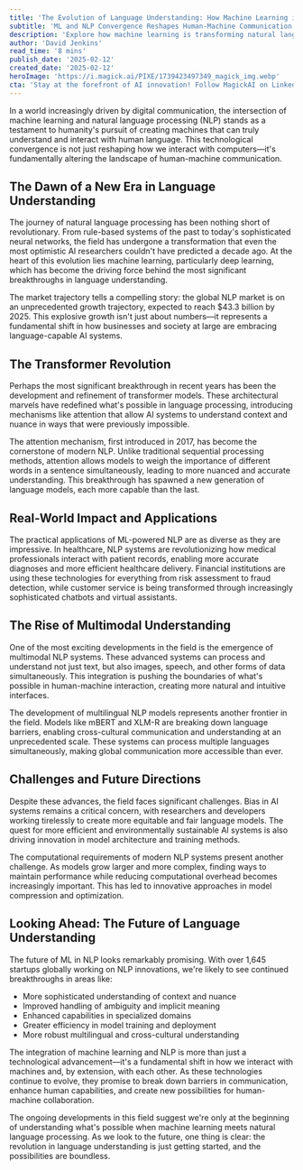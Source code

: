 ```yaml
---
title: 'The Evolution of Language Understanding: How Machine Learning is Revolutionizing Natural Language Processing'
subtitle: 'ML and NLP Convergence Reshapes Human-Machine Communication'
description: 'Explore how machine learning is transforming natural language processing, from the rise of transformer models to multimodal systems. Discover the market growth, real-world applications, and future challenges in this rapidly evolving field that\'s reshaping human-machine communication.'
author: 'David Jenkins'
read_time: '8 mins'
publish_date: '2025-02-12'
created_date: '2025-02-12'
heroImage: 'https://i.magick.ai/PIXE/1739423497349_magick_img.webp'
cta: 'Stay at the forefront of AI innovation! Follow MagickAI on LinkedIn for the latest insights and developments in machine learning and natural language processing.'
---
```


In a world increasingly driven by digital communication, the intersection of machine learning and natural language processing (NLP) stands as a testament to humanity's pursuit of creating machines that can truly understand and interact with human language. This technological convergence is not just reshaping how we interact with computers—it's fundamentally altering the landscape of human-machine communication.

## The Dawn of a New Era in Language Understanding

The journey of natural language processing has been nothing short of revolutionary. From rule-based systems of the past to today's sophisticated neural networks, the field has undergone a transformation that even the most optimistic AI researchers couldn't have predicted a decade ago. At the heart of this evolution lies machine learning, particularly deep learning, which has become the driving force behind the most significant breakthroughs in language understanding.

The market trajectory tells a compelling story: the global NLP market is on an unprecedented growth trajectory, expected to reach $43.3 billion by 2025. This explosive growth isn't just about numbers—it represents a fundamental shift in how businesses and society at large are embracing language-capable AI systems.

## The Transformer Revolution

Perhaps the most significant breakthrough in recent years has been the development and refinement of transformer models. These architectural marvels have redefined what's possible in language processing, introducing mechanisms like attention that allow AI systems to understand context and nuance in ways that were previously impossible.

The attention mechanism, first introduced in 2017, has become the cornerstone of modern NLP. Unlike traditional sequential processing methods, attention allows models to weigh the importance of different words in a sentence simultaneously, leading to more nuanced and accurate understanding. This breakthrough has spawned a new generation of language models, each more capable than the last.

## Real-World Impact and Applications

The practical applications of ML-powered NLP are as diverse as they are impressive. In healthcare, NLP systems are revolutionizing how medical professionals interact with patient records, enabling more accurate diagnoses and more efficient healthcare delivery. Financial institutions are using these technologies for everything from risk assessment to fraud detection, while customer service is being transformed through increasingly sophisticated chatbots and virtual assistants.

## The Rise of Multimodal Understanding

One of the most exciting developments in the field is the emergence of multimodal NLP systems. These advanced systems can process and understand not just text, but also images, speech, and other forms of data simultaneously. This integration is pushing the boundaries of what's possible in human-machine interaction, creating more natural and intuitive interfaces.

The development of multilingual NLP models represents another frontier in the field. Models like mBERT and XLM-R are breaking down language barriers, enabling cross-cultural communication and understanding at an unprecedented scale. These systems can process multiple languages simultaneously, making global communication more accessible than ever.

## Challenges and Future Directions

Despite these advances, the field faces significant challenges. Bias in AI systems remains a critical concern, with researchers and developers working tirelessly to create more equitable and fair language models. The quest for more efficient and environmentally sustainable AI systems is also driving innovation in model architecture and training methods.

The computational requirements of modern NLP systems present another challenge. As models grow larger and more complex, finding ways to maintain performance while reducing computational overhead becomes increasingly important. This has led to innovative approaches in model compression and optimization.

## Looking Ahead: The Future of Language Understanding

The future of ML in NLP looks remarkably promising. With over 1,645 startups globally working on NLP innovations, we're likely to see continued breakthroughs in areas like:

- More sophisticated understanding of context and nuance
- Improved handling of ambiguity and implicit meaning
- Enhanced capabilities in specialized domains
- Greater efficiency in model training and deployment
- More robust multilingual and cross-cultural understanding

The integration of machine learning and NLP is more than just a technological advancement—it's a fundamental shift in how we interact with machines and, by extension, with each other. As these technologies continue to evolve, they promise to break down barriers in communication, enhance human capabilities, and create new possibilities for human-machine collaboration.

The ongoing developments in this field suggest we're only at the beginning of understanding what's possible when machine learning meets natural language processing. As we look to the future, one thing is clear: the revolution in language understanding is just getting started, and the possibilities are boundless.